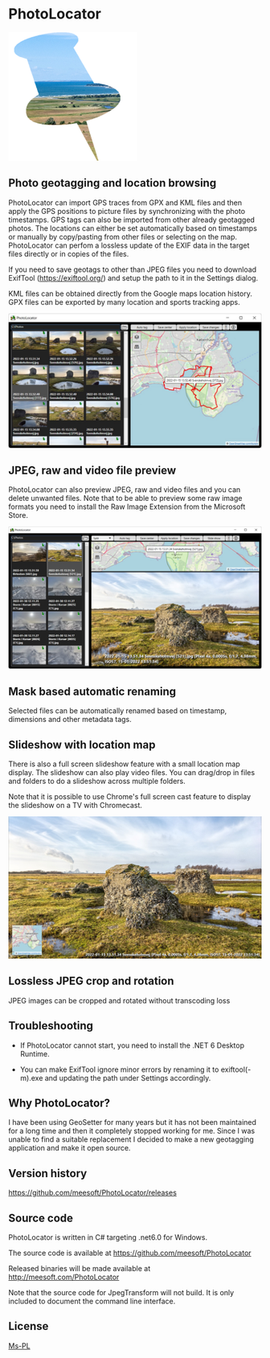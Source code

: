 # PhotoLocator

![Icon](./PhotoLocator/Resources/PhotoLocator.png)

## Photo geotagging and location browsing
PhotoLocator can import GPS traces from GPX and KML files and then apply the GPS positions to picture files by synchronizing with
the photo timestamps. GPS tags can also be imported from other already geotagged photos.
The locations can either be set automatically based on timestamps or manually by copy/pasting from other files or selecting on the map.
PhotoLocator can perfom a lossless update of the EXIF data in the target files directly or in copies of the files.

If you need to save geotags to other than JPEG files you need to download ExifTool (https://exiftool.org/) and setup the path to it in 
the Settings dialog.

KML files can be obtained directly from the Google maps location history. GPX files can be exported by many location and sports tracking apps. 

![Screenshot](./Screenshot.jpg)

## JPEG, raw and video file preview
PhotoLocator can also preview JPEG, raw and video files and you can delete unwanted files. Note that to be able to preview 
some raw image formats you need to install the Raw Image Extension from the Microsoft Store.

![Screenshot](./SplitViewScreenshot.jpg)

## Mask based automatic renaming
Selected files can be automatically renamed based on timestamp, dimensions and other metadata tags.

## Slideshow with location map
There is also a full screen slideshow feature with a small location map display. The slideshow can also play video files.
You can drag/drop in files and folders to do a slideshow across multiple folders. 

Note that it is possible to use Chrome's full screen cast feature to display the slideshow on a TV with Chromecast.

![Screenshot](./SlideshowScreenshot.jpg)

## Lossless JPEG crop and rotation
JPEG images can be cropped and rotated without transcoding loss

## Troubleshooting
* If PhotoLocator cannot start, you need to install the .NET 6 Desktop Runtime.

* You can make ExifTool ignore minor errors by renaming it to exiftool(-m).exe and updating the path under Settings accordingly.

## Why PhotoLocator?
I have been using GeoSetter for many years but it has not been maintained for a long time and then it completely stopped working 
for me. Since I was unable to find a suitable replacement I decided to make a new geotagging application and make it open source.

## Version history
https://github.com/meesoft/PhotoLocator/releases

## Source code
PhotoLocator is written in C# targeting .net6.0 for Windows.

The source code is available at https://github.com/meesoft/PhotoLocator

Released binaries will be made available at http://meesoft.com/PhotoLocator

Note that the source code for JpegTransform will not build. It is only included to document the command line interface.

## License
[Ms-PL](LICENSE)
